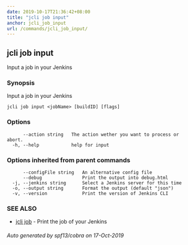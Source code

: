 ```yaml
---
date: 2019-10-17T21:36:42+08:00
title: "jcli job input"
anchor: jcli_job_input
url: /commands/jcli_job_input/
---
```

## jcli job input

Input a job in your Jenkins

### Synopsis

Input a job in your Jenkins

```
jcli job input <jobName> [buildID] [flags]
```

### Options

```
      --action string   The action wether you want to process or abort.
  -h, --help            help for input
```

### Options inherited from parent commands

```
      --configFile string   An alternative config file
      --debug               Print the output into debug.html
  -j, --jenkins string      Select a Jenkins server for this time
  -o, --output string       Format the output (default "json")
  -v, --version             Print the version of Jenkins CLI
```

### SEE ALSO

* [jcli job](/commands/jcli_job/)	 - Print the job of your Jenkins

###### Auto generated by spf13/cobra on 17-Oct-2019
